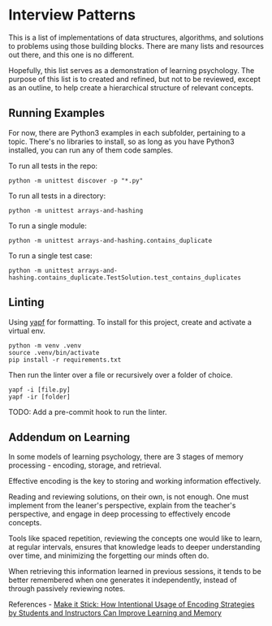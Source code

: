 # Interview Patterns
This is a list of implementations of data structures, algorithms, and solutions to problems using those building blocks. There are many lists and resources out there, and this one is no different.

Hopefully, this list serves as a demonstration of learning psychology. The purpose of this list is to created and refined, but not to be reviewed, except as an outline, to help create a hierarchical structure of relevant concepts.

## Running Examples
For now, there are Python3 examples in each subfolder, pertaining to a topic. There's no libraries to install, so as long as you have Python3 installed, you can run any of them code samples.

To run all tests in the repo:
```
python -m unittest discover -p "*.py"
```

To run all tests in a directory:
```
python -m unittest arrays-and-hashing
```

To run a single module:
```
python -m unittest arrays-and-hashing.contains_duplicate
```

To run a single test case:
```
python -m unittest arrays-and-hashing.contains_duplicate.TestSolution.test_contains_duplicates
```

## Linting
Using [yapf](https://github.com/google/yapf) for formatting. To install for this project, create and activate a virtual env.
```
python -m venv .venv
source .venv/bin/activate
pip install -r requirements.txt
```

Then run the linter over a file or recursively over a folder of choice.
```
yapf -i [file.py]
yapf -ir [folder]
```

TODO: Add a pre-commit hook to run the linter.

## Addendum on Learning
In some models of learning psychology, there are 3 stages of memory processing - encoding, storage, and retrieval.

Effective encoding is the key to storing and working information effectively.

Reading and reviewing solutions, on their own, is not enough. One must implement from the leaner's perspective, explain from the teacher's perspective, and engage in deep processing to effectively encode concepts.

Tools like spaced repetition, reviewing the concepts one would like to learn, at regular intervals, ensures that knowledge leads to deeper understanding over time, and minimizing the forgetting our minds often do.

When retrieving this information learned in previous sessions, it tends to be better remembered when one generates it independently, instead of through passively reviewing notes.

References - [Make it Stick: How Intentional Usage of Encoding Strategies by Students and Instructors Can Improve Learning and Memory](https://www.psychologyinaction.org/psychology-in-action-1/2021/12/12/make-it-stick-how-intentional-usage-of-encoding-strategies-by-students-and-instructors-can-improve-learning-and-memory)
